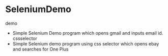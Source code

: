 # SeleniumDemo

demo 
- Simple Selenium Demo program which opens gmail and inputs email id.
cssselector
- Simple Selenium demo program using css selector which opens ebay and searches for One Plus
